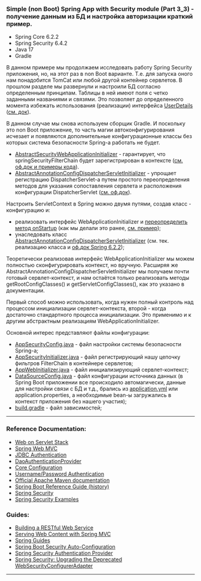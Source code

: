 ### Simple (non Boot) Spring App with Security module (Part 3_3)  - получение данным из БД и настройка авторизации краткий пример.

- Spring Core 6.2.2
- Spring Security 6.4.2
- Java 17
- Gradle

В данном примере мы продолжаем исследовать работу Spring Security приложения, но, на этот раз в non Boot варианте. 
Т.е. для запуска оного нам понадобится TomCat или любой другой контейнер сервлетов. В прошлом разделе мы развернули 
и настроили БД согласно определенным принципам. Таблицы в ней имеют поля с четко заданными названиями и связями. Это 
позволяет до определенного момента избежать использования (реализации) интерфейса [UserDetails](https://docs.spring.io/spring-security/site/docs/current/api/org/springframework/security/core/userdetails/UserDetails.html) 
([см. док](https://docs.spring.io/spring-security/reference/servlet/authentication/passwords/user-details.html)).

В данном случае мы снова используем сборщик Gradle. И поскольку это non Boot приложение, то часть магии автоконфигурирования 
исчезает и появляются дополнительные конфигурационные классы без которых система безопасности Spring-a работать не будет.

- [AbstractSecurityWebApplicationInitializer](https://docs.spring.io/spring-security/site/docs/4.2.4.RELEASE/apidocs/org/springframework/security/web/context/AbstractSecurityWebApplicationInitializer.html) - гарантирует, что springSecurityFilterChain будет зарегистрирован в контексте ([см. оф.док и примеры кода](https://docs.spring.io/spring-security/site/docs/4.2.x/reference/html/jc.html#abstractsecuritywebapplicationinitializer)).
- [AbstractAnnotationConfigDispatcherServletInitializer](https://docs.spring.io/spring-framework/docs/current/javadoc-api/org/springframework/web/servlet/support/AbstractAnnotationConfigDispatcherServletInitializer.html) - упрощает регистрацию DispatcherServlet-a путем простого переопределения методов для указания сопоставления сервлета и расположения конфигурации DispatcherServlet ([см. оф.док](https://docs.spring.io/spring-framework/docs/3.2.x/spring-framework-reference/html/mvc.html#mvc-container-config)). 

Настроить ServletContext в Spring можно двумя путями, создав класс - конфигурацию и:
- реализовать интерфейс WebApplicationInitializer и [переопределить метод onStartup](https://docs.spring.io/spring-framework/reference/web/webmvc/mvc-servlet.html) (как мы делали это ранее, [см. пример](https://github.com/JcoderPaul/Evolution_app_development/blob/master/SpringAOPAndCo/src/main/java/me/oldboy/config/WebContextInitializer.java));
- унаследовать класс [AbstractAnnotationConfigDispatcherServletInitializer](https://github.com/JcoderPaul/SPRING_SECURITY-Short_Guide/blob/master/Security_part_3_3/src/main/java/me/oldboy/config/AppWebInitializer.java) (см. тек. реализацию класса и [оф.док Spring 6.2.2](https://docs.spring.io/spring-framework/reference/web/webmvc/mvc-servlet/container-config.html));

Теоретически реализовав интерфейс WebApplicationInitializer мы можем полностью сконфигурировать контекст, но вручную. 
Расширяя же AbstractAnnotationConfigDispatcherServletInitializer мы получаем почти готовый сервлет-контекст, и нам 
остаётся только реализовать методы getRootConfigClasses() и getServletConfigClasses(), как это указано в документации.

Первый способ можно использовать, когда нужен полный контроль над процессом инициализации сервлет-контекста, второй - когда 
достаточно стандартного процесса инициализации. Это применимо и к другим абстрактным реализациям WebApplicationInitializer.

Основной интерес представляют файлы конфигурации:
- [AppSecurityConfig.java](https://github.com/JcoderPaul/SPRING_SECURITY-Short_Guide/blob/master/Security_part_3_3/src/main/java/me/oldboy/config/AppSecurityConfig.java) - файл настройки системы безопасности Spring-a;
- [AppSecurityInitializer.java](https://github.com/JcoderPaul/SPRING_SECURITY-Short_Guide/blob/master/Security_part_3_3/src/main/java/me/oldboy/config/AppSecurityInitializer.java) - файл регистрирующий нашу цепочку фильтров FilterChain в контейнере сервлетов;
- [AppWebInitializer.java](https://github.com/JcoderPaul/SPRING_SECURITY-Short_Guide/blob/master/Security_part_3_3/src/main/java/me/oldboy/config/AppWebInitializer.java) - файл инициализирующий сервлет-контекст;
- [DataSourceConfig.java](https://github.com/JcoderPaul/SPRING_SECURITY-Short_Guide/blob/master/Security_part_3_3/src/main/java/me/oldboy/config/DataSourceConfig.java) - файл конфигурации источника данных (в Spring Boot приложении все происходило автомагически, 
данные для настройки связи с БД и т.д., брались из [application.yml](https://github.com/JcoderPaul/SPRING_SECURITY-Short_Guide/blob/master/Security_part_3_3/src/main/resources/application.yml) или application.properties, а необходимые bean-ы 
загружались в контекст приложения без нашего участия);
- [build.gradle](https://github.com/JcoderPaul/SPRING_SECURITY-Short_Guide/edit/master/Security_part_3_3/build.gradle) - файл зависимостей;
________________________________________________________________________________________________________________________
### Reference Documentation:

* [Web on Servlet Stack](https://docs.spring.io/spring-framework/reference/web.html)
* [Spring Web MVC](https://docs.spring.io/spring-framework/reference/web/webmvc.html)
* [JDBC Authentication](https://docs.spring.io/spring-security/reference/servlet/authentication/passwords/jdbc.html#servlet-authentication-jdbc-datasource)
* [DaoAuthenticationProvider](https://docs.spring.io/spring-security/reference/servlet/authentication/passwords/dao-authentication-provider.html)
* [Core Configuration](https://docs.spring.io/spring-security/reference/servlet/oauth2/login/core.html)
* [Username/Password Authentication](https://docs.spring.io/spring-security/reference/servlet/authentication/passwords/index.html#publish-authentication-manager-bean)
* [Official Apache Maven documentation](https://maven.apache.org/guides/index.html)
* [Spring Boot Reference Guide (history)](https://docs.spring.io/spring-boot/docs/)
* [Spring Security](https://spring.io/projects/spring-security)
* [Spring Security Examples](https://spring.io/projects/spring-security#samples)

### Guides:

* [Building a RESTful Web Service](https://spring.io/guides/gs/rest-service/)
* [Serving Web Content with Spring MVC](https://spring.io/guides/gs/serving-web-content/)
* [Spring Guides](https://spring.io/guides)
* [Spring Boot Security Auto-Configuration](https://www.baeldung.com/spring-boot-security-autoconfiguration)
* [Spring Security Authentication Provider](https://www.baeldung.com/spring-security-authentication-provider)
* [Spring Security: Upgrading the Deprecated WebSecurityConfigurerAdapter](https://www.baeldung.com/spring-deprecated-websecurityconfigureradapter)
________________________________________________________________________________________________________________________